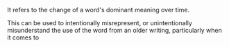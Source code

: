 It refers to the change of a word's dominant meaning over time.

This can be used to intentionally misrepresent, or unintentionally misunderstand the use of the word from an older writing, particularly when it comes to 